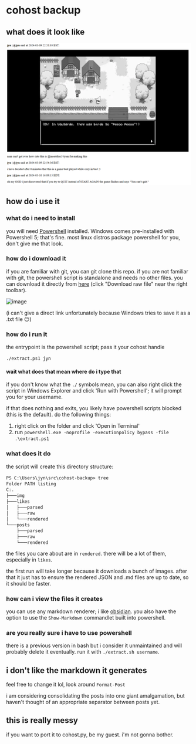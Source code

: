 # cohost backup

## what does it look like

![a screenshot of https://cohost.org/jyn/post/5004479-oh-my-god-i-just-dis rendered to html.](./example.png)

## how do i use it

### what do i need to install

you will need [Powershell][install pwsh] installed.
Windows comes pre-installed with Powershell 5; that's fine.
most linux distros package powershell for you, don't give me that look.

### how do i download it

if you are familiar with git, you can git clone this repo.
if you are not familiar with git, the powershell script is standalone and needs no other files. you can download it directly from [here][github-browser] (click "Download raw file" near the right toolbar).

![image](https://github.com/user-attachments/assets/ca0e6d0c-08a3-4445-be11-2ca54ce227e3)

(i can't give a direct link unfortunately because Windows tries to save it as a .txt file 😔)

[github-browser]: https://github.com/jyn514/cohost-backup/blob/main/extract.ps1

### how do i run it

the entrypoint is the powershell script; pass it your cohost handle
```
./extract.ps1 jyn
```

#### wait what does that mean where do i type that

if you don't know what the `./` symbols mean, you can also right click the script in Windows Explorer and click 'Run with Powershell'; it will prompt you for your username.

if that does nothing and exits, you likely have powershell scripts blocked (this is the default).
do the following things:
1. right click on the folder and click 'Open in Terminal'
2. run `powershell.exe -noprofile -executionpolicy bypass -file .\extract.ps1`

### what does it do

the script will create this directory structure:
```
PS C:\Users\jyn\src\cohost-backup> tree
Folder PATH listing
C:.
├───img
├───likes
│   ├───parsed
│   ├───raw
│   └───rendered
└───posts
    ├───parsed
    ├───raw
    └───rendered
```
the files you care about are in `rendered`. there will be a lot of them, especially in `likes`.

the first run will take longer because it downloads a bunch of images. after that it just has to ensure the rendered JSON and .md files are up to date, so it should be faster.

### how can i view the files it creates

you can use any markdown renderer; i like [obsidian](https://obsidian.md/).
you also have the option to use the `Show-Markdown` commandlet built into powershell.

### are you really sure i have to use powershell

there is a previous version in bash but i consider it unmaintained and will probably delete it eventually. run it with `./extract.sh username`.

## i don't like the markdown it generates

feel free to change it lol, look around `Format-Post`

i am considering consolidating the posts into one giant amalgamation, but haven't thought of an appropriate separator between posts yet.

## this is really messy

if you want to port it to cohost.py, be my guest. i'm not gonna bother.

[install pwsh]: https://learn.microsoft.com/en-us/powershell/scripting/install/installing-powershell?view=powershell-7.4
